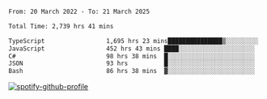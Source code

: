 <!--START_SECTION:waka-->

```txt
From: 20 March 2022 - To: 21 March 2025

Total Time: 2,739 hrs 41 mins

TypeScript                 1,695 hrs 23 mins███████████████▒░░░░░░░░░   61.88 %
JavaScript                 452 hrs 43 mins ████░░░░░░░░░░░░░░░░░░░░░   16.52 %
C#                         98 hrs 38 mins  █░░░░░░░░░░░░░░░░░░░░░░░░   03.60 %
JSON                       93 hrs          █░░░░░░░░░░░░░░░░░░░░░░░░   03.39 %
Bash                       86 hrs 38 mins  ▓░░░░░░░░░░░░░░░░░░░░░░░░   03.16 %
```

<!--END_SECTION:waka-->
[![spotify-github-profile](https://spotify-github-profile.vercel.app/api/view?uid=c00zprrvy9xiloa9qnco3hmng&cover_image=true&theme=novatorem&show_offline=false&background_color=121212&bar_color=53b14f&bar_color_cover=false)](https://spotify-github-profile.vercel.app/api/view?uid=c00zprrvy9xiloa9qnco3hmng&redirect=true)



